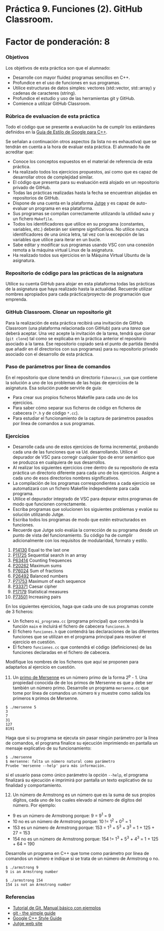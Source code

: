 # Práctica 9. Funciones (2). GitHub Classroom.

# Factor de ponderación: 8

### Objetivos
Los objetivos de esta práctica son que el alumnado:
* Desarrolle con mayor fluidez programas sencillos en C++.
* Profundice en el uso de funciones en sus programas.
* Utilice estructuras de datos simples: vectores (std::vector, std::array) y cadenas de caracteres (string).
* Profundice el estudio y uso de las herramientas git y GitHub.
* Comience a utilizar GitHub Classroom.

### Rúbrica de evaluacion de esta práctica
Todo el código que se presente a evaluación ha de cumplir los estándares definidos en la 
[Guía de Estilo de Google para C++](https://google.github.io/styleguide/cppguide.html).

Se señalan a continuación otros aspectos (la lista no es exhaustiva) que se tendrán en cuenta a la hora de evaluar esta práctica.
El alumnado ha de acreditar que:

* Conoce los conceptos expuestos en el material de referencia de esta práctica.
* Ha realizado todos los ejercicios propuestos, así como que es capaz de desarrollar otros de complejidad similar.
* El código que presenta para su evaluación está alojado en un repositorio privado de GitHub.
* Todas las prácticas realizadas hasta la fecha se encuentran alojadas en repositorios de GitHub.
* Dispone de una cuenta en la plataforma [Jutge](https://jutge.org/) y es capaz de auto-evaluar un programa en esa plataforma.
* Sus programas se compilan correctamente utilizando la utilidad `make` y un fichero `Makefile`.
* Todos los identificadores que utilice en su programa (constantes, variables, etc.) deberán ser
  siempre significativos. No utilice nunca identificadores de una única letra, tal vez con la excepción de las
  variables que utilice para iterar en un bucle.
* Sabe editar y modificar sus programas usando VSC con una conexión remota a la máquina virtual Linux de la asignatura.
* Ha realizado todos sus ejercicios en la Máquina Virtual Ubuntu de la asignatura.

### Repositorio de código para las prácticas de la asignatura
Utilice su cuenta GitHub para alojar en esta plataforma todas las prácticas de la asignatura que haya
realizado hasta la actualidad.
Recuerde utilizar nombres apropiados para cada práctica/proyecto de programación que emprenda.

### GitHub Classroom. Clonar un repositorio git 
Para la realización de esta práctica recibirá una invitación de GitHub Classroom (una plataforma relacionada
con GitHub) para una *tarea* que deberá aceptar.
Una vez acepte la invitación de la tarea, tendrá que clonar (`git clone`) tal como se explicaba en la práctica anterior el
repositorio asociado a la tarea. 
Ese repositorio copiado será el punto de partida (tendrá que añadir en él directorios con sus programas)
para su repositorio privado asociado con el desarrollo de esta práctica.

### Paso de parámetros por línea de comandos
En el repositorio que clone tendrá un directorio `fibonacci_sum` que contiene la solución a uno de los
problemas de las hojas de ejercicios de la asignatura.
Esa solución puede servirle de guía:
* Para crear sus propios ficheros Makefile para cada uno de los ejercicios.
* Para saber cómo separar sus ficheros de código en ficheros de cabecera (`*.h` y de código `*.cc`).
* Para estudiar el funcionamiento de la captura de parámetros pasados por línea de comandos a sus programas.

### Ejercicios
* Desarrolle cada uno de estos ejercicios de forma incremental, probando cada una de las funciones que va Ud.
desarrollando. Utilice el depurador de VSC para corregir cualquier tipo de error semántico que se produzca en
cualquiera de sus desarrollos.
* Al realizar los siguientes ejercicios cree dentro de su repositorio de esta práctica un directorio diferente
para cada uno de los ejercicios.
Asigne a cada uno de esos directorios nombres significativos.
* La compilación de los programas correspondientes a cada ejercicio se automatizará con un fichero Makefile 
independiente para cada programa.
* Utilice el depurador integrado de VSC para depurar estos programas de modo que funcionen correctamente.
* Escriba programas que solucionen los siguientes problemas y evalúe su solución utilizando Jutge.
* Escriba todos los programas de modo que estén estructurados en funciones.
* Recuerde que Jutge solo evalúa la corrección de su programa desde un punto de vista del funcionamiento.
Su código ha de cumplir adicionalmente con los requisitos de modularidad, formato y estilo.

1. [P14130](https://jutge.org/problems/P14130_en) Equal to the last one
2. [P11725](https://jutge.org/problems/P11725_en) Sequential search in an array
3. [P63414](https://jutge.org/problems/P63414_en) Counting frequences 
4. [P20262](https://jutge.org/problems/P20262_en) Maximum sums
5. [P76024](https://jutge.org/problems/P76024_en) Sum of fractions
6. [P26492](https://jutge.org/problems/P26492_en) Balanced numbers 
7. [P71753](https://jutge.org/problems/P71753_en) Maximum of each sequence
8. [P33371](https://jutge.org/problems/P33371_en) Caesar cipher 
9. [P17179](https://jutge.org/problems/P17179_en) Statistical measures 
10. [P73501](https://jutge.org/problems/P73501_en) Increasing pairs 

En los siguientes ejercicios, haga que cada uno de sus programas conste de 3 ficheros:
* Un fichero `mi_programa.cc` (programa principal) que contendrá la función `main` e incluirá el fichero de cabecera `funciones.h`
* El fichero `funciones.h` que contendrá las declaraciones de las diferentes funciones que se utilizan en el
  programa principal para resolver el ejercicio en cuestión.
* El fichero `funciones.cc` que contendrá el código (definiciones) de las funciones declaradas en el fichero
  de cabecera.

Modifique los nombres de los ficheros que aquí se proponen para adaptarlos al ejercicio en cuestión.

11. Un [primo de Mersenne](https://es.wikipedia.org/wiki/N%C3%BAmero_primo_de_Mersenne) es un número primo de la 
   forma 2<sup>p</sup> - 1. 
	 Una propiedad conocida de de los primos de Mersenne es que `p` debe ser también un número primo.
   Desarrolle un programa `mersenne.cc` que tome por línea de comandos un número `N` y muestre 
	 como salida los primeros `N` primos de Mersenne.
```
$ ./mersenne 5
3
7
31
127
8191
```

Haga que si su programa se ejecuta sin pasar ningún parámetro por la línea de comandos, el programa finalice
su ejecución imprimiendo en pantalla un mensaje explicativo de su funcionamiento:
```
$ ./mersenne
$ mersenne: falta un número natural como parámetro
Pruebe 'mersenne --help' para más información.
```
si el usuario pasa como único parámetro la opción `--help`, el programa finalizará su ejecución e imprimirá
por pantalla un texto explicativo de su finalidad y comportamiento.

12. Un número de Armstrong es un número que es la suma de sus propios dígitos, 
   cada uno de los cuales elevado al número de dígitos del número. 
	 Por ejemplo:
   * 9 es un número de Armstrong porque: 9 = 9<sup>1</sup> = 9
   * 10 no es un número de Armstrong porque: 10 != 1<sup>2</sup> + 0<sup>2</sup> = 1
   * 153 es un número de Armstrong porque: 153 = 1<sup>3</sup> + 5<sup>3</sup> + 3<sup>3</sup> = 1 + 125 + 27 = 153
   * 154 no es un número de Armstrong porque: 154 != 1<sup>3</sup> + 5<sup>3</sup> + 4<sup>3</sup> = 1 + 125 + 64 = 190

   Desarrolle un programa en C++ que tome como parámetro por línea de comandos un 
	 número e indique si se trata de un número de Armstrong o no.
```
$ ./armstrong 9
9 is an Armstrong number

$ ./armstrong 154
154 is not an Armstrong number
```

### Referencias
* [Tutorial de Git. Manual básico con ejemplos](https://www.diegocmartin.com/tutorial-git/)
* [git - the simple guide](https://rogerdudler.github.io/git-guide/)
* [Google C++ Style Guide](https://google.github.io/styleguide/cppguide.html)
* [Jutge web site](https://jutge.org/)
